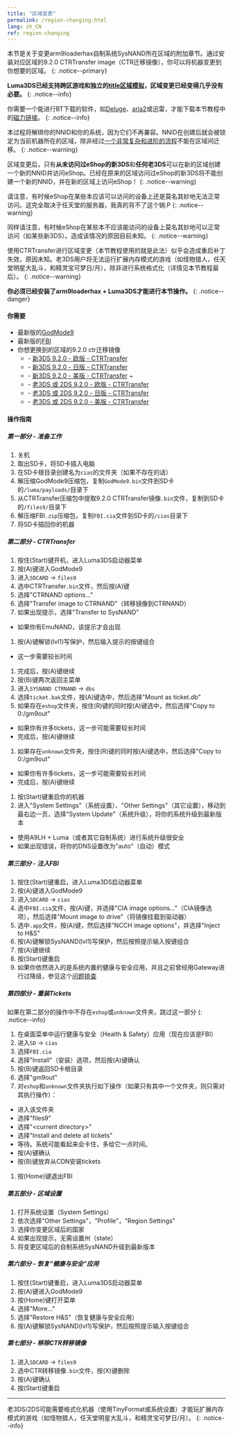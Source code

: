 ```yaml
---
title: "区域变更"
permalink: /region-changing.html
lang: zh_CN
ref: region-changing
---
```


本节是关于变更arm9loaderhax自制系统SysNAND所在区域的附加章节。通过安装对应区域的9.2.0 CTRTransfer image（CTR迁移镜像），你可以将机器变更到你想要的区域。
{: .notice--primary}

**Luma3DS已经支持跨区游戏和独立的[title区域模拟](https://github.com/AuroraWright/Luma3DS/wiki/Options-and-usage)，区域变更已经变得几乎没有必要。**
{: .notice--info}

你需要一个能进行BT下载的软件，如[Deluge](http://dev.deluge-torrent.org/wiki/Download)、[aria2](https://aria2.github.io/)或迅雷，才能下载本节教程中的[磁力链接](http://baike.baidu.com/item/%E7%A3%81%E5%8A%9B%E9%93%BE%E6%8E%A5)。
{: .notice--info}

本过程将解绑你的NNID和你的系统，因为它们不再兼容。NNID在创建后就会被锁定为当前机器所在的区域，除非经过[一个非常复杂和进阶的流程](https://gist.githubusercontent.com/yifanlu/e80db121d38aceb8cca0e03cefd5853b/raw/3c4dd89869156ca0f945a2791e699acfdb32b510/gistfile1.txt)不能在区域间迁移。
{: .notice--warning}

区域变更后，只有**从未访问过eShop的新3DS**和**任何老3DS**可以在新的区域创建一个新的NNID并访问eShop。已经在原来的区域访问过eShop的新3DS将不能创建一个新的NNID，并在新的区域上访问eShop！
{: .notice--warning}

请注意，有时候eShop在某些本应该可以访问的设备上还是莫名其妙地无法正常访问。这完全取决于任天堂的服务器，我真的背不了这个锅:P
{: .notice--warning}

同样请注意，有时候eShop在某些本不应该能访问的设备上莫名其妙地可以正常访问（如某些新3DS）。造成该情况的原因目前未知。
{: .notice--warning}

使用CTRTransfer进行区域变更（本节教程使用的就是此法）似乎会造成重启补丁失效，原因未知。老3DS用户将无法运行扩展内存模式的游戏（如怪物猎人，任天堂明星大乱斗，和精灵宝可梦日/月），除非进行系统格式化（详情见本节教程最后）。
{: .notice--warning}

**你必须已经安装了arm9loaderhax + Luma3DS才能进行本节操作。**
{: .notice--danger}

#### 你需要

* 最新版的[GodMode9](https://github.com/d0k3/GodMode9/releases/latest)
* 最新版的[FBI](https://github.com/Steveice10/FBI/releases/latest)
* 你想更换到的区域的9.2.0 ctr迁移镜像
  + <i class="fa fa-magnet" aria-hidden="true" title="这个下载链接是磁力链格式的。请使用BT种子客户端进行下载。"></i> - [新3DS 9.2.0 - 欧版 - CTRTransfer](magnet:?xt=urn:btih:fed7bfeec0e52b42a77467cfb6ffd3e9dd2d5a70&dn=9.2.0-20E%5FCTRTransfer%5Fn3ds.zip&tr=udp%3A%2F%2Ftracker.coppersurfer.tk%3A6969%2Fannounce&tr=udp%3A%2F%2Ftracker.opentrackr.org%3A1337%2Fannounce&tr=http%3A%2F%2Ftracker.opentrackr.org%3A1337%2Fannounce&tr=udp%3A%2F%2Fzer0day.ch%3A1337%2Fannounce&tr=udp%3A%2F%2Ftracker.leechers-paradise.org%3A6969%2Fannounce&tr=http%3A%2F%2Fexplodie.org%3A6969%2Fannounce&tr=udp%3A%2F%2Fexplodie.org%3A6969%2Fannounce&tr=udp%3A%2F%2F9.rarbg.com%3A2710%2Fannounce&tr=udp%3A%2F%2Fp4p.arenabg.com%3A1337%2Fannounce&tr=http%3A%2F%2Fp4p.arenabg.com%3A1337%2Fannounce&tr=udp%3A%2F%2Ftracker.aletorrenty.pl%3A2710%2Fannounce&tr=http%3A%2F%2Ftracker.aletorrenty.pl%3A2710%2Fannounce&tr=http%3A%2F%2Ftracker1.wasabii.com.tw%3A6969%2Fannounce&tr=http%3A%2F%2Ftracker.baravik.org%3A6970%2Fannounce&tr=http%3A%2F%2Ftracker.tfile.me%2Fannounce&tr=udp%3A%2F%2Ftorrent.gresille.org%3A80%2Fannounce&tr=http%3A%2F%2Ftorrent.gresille.org%2Fannounce&tr=udp%3A%2F%2Ftracker.yoshi210.com%3A6969%2Fannounce&tr=udp%3A%2F%2Ftracker.tiny-vps.com%3A6969%2Fannounce&tr=udp%3A%2F%2Ftracker.filetracker.pl%3A8089%2Fannounce)
  + <i class="fa fa-magnet" aria-hidden="true" title="这个下载链接是磁力链格式的。请使用BT种子客户端进行下载。"></i> - [新3DS 9.2.0 - 日版 - CTRTransfer](magnet:?xt=urn:btih:b22d67fd02b3b0e30ac991e451db0f2d32e7beca&dn=9.2.0-20J%5FCTRTransfer%5Fn3ds.zip&tr=udp%3A%2F%2Ftracker.coppersurfer.tk%3A6969%2Fannounce&tr=udp%3A%2F%2Ftracker.opentrackr.org%3A1337%2Fannounce&tr=http%3A%2F%2Ftracker.opentrackr.org%3A1337%2Fannounce&tr=udp%3A%2F%2Fzer0day.ch%3A1337%2Fannounce&tr=udp%3A%2F%2Ftracker.leechers-paradise.org%3A6969%2Fannounce&tr=http%3A%2F%2Fexplodie.org%3A6969%2Fannounce&tr=udp%3A%2F%2Fexplodie.org%3A6969%2Fannounce&tr=udp%3A%2F%2F9.rarbg.com%3A2710%2Fannounce&tr=udp%3A%2F%2Fp4p.arenabg.com%3A1337%2Fannounce&tr=http%3A%2F%2Fp4p.arenabg.com%3A1337%2Fannounce&tr=udp%3A%2F%2Ftracker.aletorrenty.pl%3A2710%2Fannounce&tr=http%3A%2F%2Ftracker.aletorrenty.pl%3A2710%2Fannounce&tr=http%3A%2F%2Ftracker1.wasabii.com.tw%3A6969%2Fannounce&tr=http%3A%2F%2Ftracker.baravik.org%3A6970%2Fannounce&tr=http%3A%2F%2Ftracker.tfile.me%2Fannounce&tr=udp%3A%2F%2Ftorrent.gresille.org%3A80%2Fannounce&tr=http%3A%2F%2Ftorrent.gresille.org%2Fannounce&tr=udp%3A%2F%2Ftracker.yoshi210.com%3A6969%2Fannounce&tr=udp%3A%2F%2Ftracker.tiny-vps.com%3A6969%2Fannounce&tr=udp%3A%2F%2Ftracker.filetracker.pl%3A8089%2Fannounce)
  + <i class="fa fa-magnet" aria-hidden="true" title="这个下载链接是磁力链格式的。请使用BT种子客户端进行下载。"></i> - [新3DS 9.2.0 - 美版 - CTRTransfer](magnet:?xt=urn:btih:985d47442dc470d1b9f908256bed041c63885f60&dn=9.2.0-20U%5FCTRTransfer%5Fn3ds.zip&tr=udp%3A%2F%2Ftracker.coppersurfer.tk%3A6969%2Fannounce&tr=udp%3A%2F%2Ftracker.opentrackr.org%3A1337%2Fannounce&tr=http%3A%2F%2Ftracker.opentrackr.org%3A1337%2Fannounce&tr=udp%3A%2F%2Fzer0day.ch%3A1337%2Fannounce&tr=udp%3A%2F%2Ftracker.leechers-paradise.org%3A6969%2Fannounce&tr=http%3A%2F%2Fexplodie.org%3A6969%2Fannounce&tr=udp%3A%2F%2Fexplodie.org%3A6969%2Fannounce&tr=udp%3A%2F%2F9.rarbg.com%3A2710%2Fannounce&tr=udp%3A%2F%2Fp4p.arenabg.com%3A1337%2Fannounce&tr=http%3A%2F%2Fp4p.arenabg.com%3A1337%2Fannounce&tr=udp%3A%2F%2Ftracker.aletorrenty.pl%3A2710%2Fannounce&tr=http%3A%2F%2Ftracker.aletorrenty.pl%3A2710%2Fannounce&tr=http%3A%2F%2Ftracker1.wasabii.com.tw%3A6969%2Fannounce&tr=http%3A%2F%2Ftracker.baravik.org%3A6970%2Fannounce&tr=http%3A%2F%2Ftracker.tfile.me%2Fannounce&tr=udp%3A%2F%2Ftorrent.gresille.org%3A80%2Fannounce&tr=http%3A%2F%2Ftorrent.gresille.org%2Fannounce&tr=udp%3A%2F%2Ftracker.yoshi210.com%3A6969%2Fannounce&tr=udp%3A%2F%2Ftracker.tiny-vps.com%3A6969%2Fannounce&tr=udp%3A%2F%2Ftracker.filetracker.pl%3A8089%2Fannounce)
~
  + <i class="fa fa-magnet" aria-hidden="true" title="这个下载链接是磁力链格式的。请使用BT种子客户端进行下载。"></i> - [老3DS 或 2DS 9.2.0 - 欧版 - CTRTransfer](magnet:?xt=urn:btih:8d6142313971b08f92257e7fb1c1d5689e34ed78&dn=9.2.0-20E%5FCTRTransfer%5Fo3ds.zip&tr=udp%3A%2F%2Ftracker.coppersurfer.tk%3A6969%2Fannounce&tr=udp%3A%2F%2Ftracker.opentrackr.org%3A1337%2Fannounce&tr=http%3A%2F%2Ftracker.opentrackr.org%3A1337%2Fannounce&tr=udp%3A%2F%2Fzer0day.ch%3A1337%2Fannounce&tr=udp%3A%2F%2Ftracker.leechers-paradise.org%3A6969%2Fannounce&tr=http%3A%2F%2Fexplodie.org%3A6969%2Fannounce&tr=udp%3A%2F%2Fexplodie.org%3A6969%2Fannounce&tr=udp%3A%2F%2F9.rarbg.com%3A2710%2Fannounce&tr=udp%3A%2F%2Fp4p.arenabg.com%3A1337%2Fannounce&tr=http%3A%2F%2Fp4p.arenabg.com%3A1337%2Fannounce&tr=udp%3A%2F%2Ftracker.aletorrenty.pl%3A2710%2Fannounce&tr=http%3A%2F%2Ftracker.aletorrenty.pl%3A2710%2Fannounce&tr=http%3A%2F%2Ftracker1.wasabii.com.tw%3A6969%2Fannounce&tr=http%3A%2F%2Ftracker.baravik.org%3A6970%2Fannounce&tr=http%3A%2F%2Ftracker.tfile.me%2Fannounce&tr=udp%3A%2F%2Ftorrent.gresille.org%3A80%2Fannounce&tr=http%3A%2F%2Ftorrent.gresille.org%2Fannounce&tr=udp%3A%2F%2Ftracker.yoshi210.com%3A6969%2Fannounce&tr=udp%3A%2F%2Ftracker.tiny-vps.com%3A6969%2Fannounce&tr=udp%3A%2F%2Ftracker.filetracker.pl%3A8089%2Fannounce)
  + <i class="fa fa-magnet" aria-hidden="true" title="这个下载链接是磁力链格式的。请使用BT种子客户端进行下载。"></i> - [老3DS 或 2DS 9.2.0 - 日版 - CTRTransfer](magnet:?xt=urn:btih:24ad2b85e67013ef1f91178dca7ad2e40663b9b2&dn=9.2.0-20J%5FCTRTransfer%5Fo3ds.zip&tr=udp%3A%2F%2Ftracker.coppersurfer.tk%3A6969%2Fannounce&tr=udp%3A%2F%2Ftracker.opentrackr.org%3A1337%2Fannounce&tr=http%3A%2F%2Ftracker.opentrackr.org%3A1337%2Fannounce&tr=udp%3A%2F%2Fzer0day.ch%3A1337%2Fannounce&tr=udp%3A%2F%2Ftracker.leechers-paradise.org%3A6969%2Fannounce&tr=http%3A%2F%2Fexplodie.org%3A6969%2Fannounce&tr=udp%3A%2F%2Fexplodie.org%3A6969%2Fannounce&tr=udp%3A%2F%2F9.rarbg.com%3A2710%2Fannounce&tr=udp%3A%2F%2Fp4p.arenabg.com%3A1337%2Fannounce&tr=http%3A%2F%2Fp4p.arenabg.com%3A1337%2Fannounce&tr=udp%3A%2F%2Ftracker.aletorrenty.pl%3A2710%2Fannounce&tr=http%3A%2F%2Ftracker.aletorrenty.pl%3A2710%2Fannounce&tr=http%3A%2F%2Ftracker1.wasabii.com.tw%3A6969%2Fannounce&tr=http%3A%2F%2Ftracker.baravik.org%3A6970%2Fannounce&tr=http%3A%2F%2Ftracker.tfile.me%2Fannounce&tr=udp%3A%2F%2Ftorrent.gresille.org%3A80%2Fannounce&tr=http%3A%2F%2Ftorrent.gresille.org%2Fannounce&tr=udp%3A%2F%2Ftracker.yoshi210.com%3A6969%2Fannounce&tr=udp%3A%2F%2Ftracker.tiny-vps.com%3A6969%2Fannounce&tr=udp%3A%2F%2Ftracker.filetracker.pl%3A8089%2Fannounce)
  + <i class="fa fa-magnet" aria-hidden="true" title="这个下载链接是磁力链格式的。请使用BT种子客户端进行下载。"></i> - [老3DS 或 2DS 9.2.0 - 美版 - CTRTransfer](magnet:?xt=urn:btih:1dc79a2a0babb45497961888f369423a93135e2b&dn=9.2.0-20U%5FCTRTransfer%5Fo3ds.zip&tr=udp%3A%2F%2Ftracker.coppersurfer.tk%3A6969%2Fannounce&tr=udp%3A%2F%2Ftracker.opentrackr.org%3A1337%2Fannounce&tr=http%3A%2F%2Ftracker.opentrackr.org%3A1337%2Fannounce&tr=udp%3A%2F%2Fzer0day.ch%3A1337%2Fannounce&tr=udp%3A%2F%2Ftracker.leechers-paradise.org%3A6969%2Fannounce&tr=http%3A%2F%2Fexplodie.org%3A6969%2Fannounce&tr=udp%3A%2F%2Fexplodie.org%3A6969%2Fannounce&tr=udp%3A%2F%2F9.rarbg.com%3A2710%2Fannounce&tr=udp%3A%2F%2Fp4p.arenabg.com%3A1337%2Fannounce&tr=http%3A%2F%2Fp4p.arenabg.com%3A1337%2Fannounce&tr=udp%3A%2F%2Ftracker.aletorrenty.pl%3A2710%2Fannounce&tr=http%3A%2F%2Ftracker.aletorrenty.pl%3A2710%2Fannounce&tr=http%3A%2F%2Ftracker1.wasabii.com.tw%3A6969%2Fannounce&tr=http%3A%2F%2Ftracker.baravik.org%3A6970%2Fannounce&tr=http%3A%2F%2Ftracker.tfile.me%2Fannounce&tr=udp%3A%2F%2Ftorrent.gresille.org%3A80%2Fannounce&tr=http%3A%2F%2Ftorrent.gresille.org%2Fannounce&tr=udp%3A%2F%2Ftracker.yoshi210.com%3A6969%2Fannounce&tr=udp%3A%2F%2Ftracker.tiny-vps.com%3A6969%2Fannounce&tr=udp%3A%2F%2Ftracker.filetracker.pl%3A8089%2Fannounce)

#### 操作指南

##### 第一部分 - 准备工作

1. 关机
1. 取出SD卡，将SD卡插入电脑
1. 在SD卡根目录创建名为`cias`的文件夹（如果不存在的话）
1. 解压缩GodMode9压缩包，复制`GodMode9.bin`文件到SD卡的`/luma/payloads/`目录下
1. 从CTRTransfer压缩包中提取9.2.0 CTRTransfer镜像`.bin`文件，复制到SD卡的`/files9/`目录下
1. 解压缩FBI`.zip`压缩包，复制`FBI.cia`文件到SD卡的`/cias`目录下
1. 将SD卡插回你的机器

##### 第二部分 - CTRTransfer

1. 按住(Start)键开机，进入Luma3DS启动器菜单
1. 按(A)键进入GodMode9
1. 进入`SDCARD` -> `files9`
1. 选中CTRTransfer`.bin`文件，然后按(A)键
1. 选择"CTRNAND options..."
1. 选择"Transfer image to CTRNAND"（转移镜像到CTRNAND）
1. 如果出现提示，选择"Transfer to SysNAND"
  + 如果你有EmuNAND，该提示才会出现
1. 按(A)键解锁(lvl1)写保护，然后输入提示的按键组合
  + 这一步需要较长时间
1. 完成后，按(A)键继续
1. 按(B)键两次返回主菜单
1. 进入`SYSNAND CTRNAND` -> `dbs`
1. 选择`ticket.bak`文件，按(A)键选中，然后选择"Mount as ticket.db"
1. 如果存在`eshop`文件夹，按住(R)键的同时按(A)键选中，然后选择"Copy to 0:/gm9out"
  + 如果你有许多tickets，这一步可能需要较长时间
  + 完成后，按(A)键继续
1. 如果存在`unknown`文件夹，按住(R)键的同时按(A)键选中，然后选择"Copy to 0:/gm9out"
  + 如果你有许多tickets，这一步可能需要较长时间
  + 完成后，按(A)键继续
1. 按(Start)键重启你的机器
1. 进入"System Settings"（系统设置）、"Other Settings"（其它设置），移动到最右边一页，选择"System Update"（系统升级），将你的系统升级到最新版本
  + 使用A9LH + Luma（或者其它自制系统）进行系统升级很安全
  + 如果出现错误，将你的DNS设置改为"auto"（自动）模式

##### 第三部分 - 注入FBI

1. 按住(Start)键重启，进入Luma3DS启动器菜单
1. 按(A)键进入GodMode9
1. 进入`SDCARD` -> `cias`
1. 选中`FBI.cia`文件，按(A)键，并选择"CIA image options..."（CIA镜像选项），然后选择"Mount image to drive"（将镜像挂载到驱动器）
1. 选中`.app`文件，按(A)键，然后选择"NCCH image options"，并选择"Inject to H&S"
1. 按(A)键解锁SysNAND(lvl1)写保护，然后按照提示输入按键组合
1. 按(A)键继续
1. 按(Start)键重启
1. 如果你依然进入的是系统内置的健康与安全应用，并且之前曾经用Gateway进行过降级，参见这个[问题排查](troubleshooting#gw_fbi)

##### 第四部分 - 重装Tickets

如果在第二部分的操作中不存在`eshop`或`unknown`文件夹，跳过这一部分
{: .notice--info}

1. 在桌面菜单中运行健康与安全（Health & Safety）应用（现在应该是FBI）
1. 进入`SD` -> `cias`
1. 选择`FBI.cia`
1. 选择"Install"（安装）选项，然后按(A)键确认
1. 按(B)键返回SD卡根目录
1. 选择"gm9out"
1. 对`eshop`和`unknown`文件夹执行如下操作（如果只有其中一个文件夹，则只需对其执行操作）：
  + 进入该文件夹
  + 选择"files9"
  + 选择"\<current directory>"
  + 选择"Install and delete all tickets"
  + 等待。系统可能看起来会卡住，多给它一点时间。
  + 按(A)键确认
  + 按(B)键放弃从CDN安装tickets
1. 按(Home)键退出FBI

##### 第五部分 - 区域设置

1. 打开系统设置（System Settings）
2. 依次选择"Other Settings"，"Profile"，"Region Settings"
3. 选择你变更区域后的国家
4. 如果出现提示，无需设置州（state）
5. 将变更区域后的自制系统SysNAND升级到最新版本

##### 第六部分 - 恢复“健康与安全”应用

1. 按住(Start)键重启，进入Luma3DS启动器菜单
1. 按(A)键进入GodMode9
1. 按(Home)键打开菜单
1. 选择"More..."
1. 选择"Restore H&S"（恢复健康与安全应用）
1. 按(A)键解锁SysNAND(lvl1)写保护，然后按照提示输入按键组合

##### 第七部分 - 移除CTR转移镜像

1. 进入`SDCARD` -> `files9`
1. 选中CTR转移镜像`.bin`文件，按(X)键删除
1. 按(A)键确认
1. 按(Start)键重启

---

老3DS/2DS可能需要格式化机器（使用TinyFormat或系统设置）才能玩扩展内存模式的游戏（如怪物猎人，任天堂明星大乱斗，和精灵宝可梦日/月）。
{: .notice--info}

